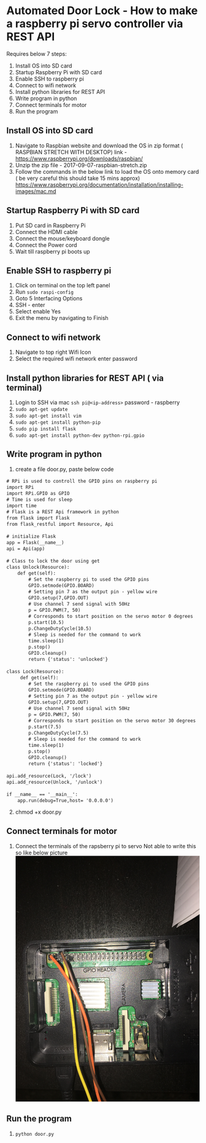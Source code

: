 
# Automated Door Lock - How to make a raspberry pi servo controller via REST API

Requires below 7 steps:
1. Install OS into SD card
2. Startup Raspberry Pi with SD card
3. Enable SSH to raspberry pi
4. Connect to wifi network
5. Install python libraries for REST API
6. Write program in python
7. Connect terminals for motor
8. Run the program


## Install OS into SD card
1. Navigate to Raspbian website and download the OS in zip format (
RASPBIAN STRETCH WITH DESKTOP)
link - https://www.raspberrypi.org/downloads/raspbian/
2. Unzip the zip file - 2017-09-07-raspbian-stretch.zip
3. Follow the commands in the below link to load the OS onto memory card ( be very careful this should take 15 mins approx)
https://www.raspberrypi.org/documentation/installation/installing-images/mac.md


## Startup Raspberry Pi with SD card
1. Put SD card in Raspberry Pi 
2. Connect the HDMI cable
3. Connect the mouse/keyboard dongle
4. Connect the Power cord
5. Wait till raspberry pi boots up


## Enable SSH to raspberry pi
1. Click on terminal on the top left panel
2. Run `sudo raspi-config`
3. Goto 5 Interfacing Options
4. SSH - enter
5. Select enable Yes
6. Exit the menu by navigating to Finish


## Connect to wifi network 
1. Navigate to top right Wifi Icon
2. Select the required wifi network enter password


## Install python libraries for REST API ( via terminal)
1. Login to SSH via mac `ssh pi@<ip-address>`
   password - raspberry 
2. `sudo apt-get update`
3. `sudo apt-get install vim`
4. `sudo apt-get install python-pip`
5. `sudo pip install flask`
6. `sudo apt-get install python-dev python-rpi.gpio`


## Write program in python
1. create a file door.py, paste below code

```
# RPi is used to controll the GPIO pins on raspberry pi
import RPi
import RPi.GPIO as GPIO
# Time is used for sleep
import time
# Flask is a REST Api framework in python
from flask import Flask
from flask_restful import Resource, Api

# initialize Flask
app = Flask(__name__)
api = Api(app)

# Class to lock the door using get
class Unlock(Resource):
    def get(self):
        # Set the raspberry pi to used the GPIO pins
        GPIO.setmode(GPIO.BOARD)
        # Setting pin 7 as the output pin - yellow wire
        GPIO.setup(7,GPIO.OUT)
        # Use channel 7 send signal with 50Hz
        p = GPIO.PWM(7, 50)
        # Corresponds to start position on the servo motor 0 degrees
        p.start(10.5)
        p.ChangeDutyCycle(10.5)
        # Sleep is needed for the command to work
        time.sleep(1)
        p.stop()
        GPIO.cleanup()
        return {'status': 'unlocked'}

class Lock(Resource):
     def get(self):
        # Set the raspberry pi to used the GPIO pins
        GPIO.setmode(GPIO.BOARD)
        # Setting pin 7 as the output pin - yellow wire
        GPIO.setup(7,GPIO.OUT)
        # Use channel 7 send signal with 50Hz
        p = GPIO.PWM(7, 50)
        # Corresponds to start position on the servo motor 30 degrees
        p.start(7.5)
        p.ChangeDutyCycle(7.5)
        # Sleep is needed for the command to work
        time.sleep(1)
        p.stop()
        GPIO.cleanup()
        return {'status': 'locked'}

api.add_resource(Lock, '/lock')
api.add_resource(Unlock, '/unlock')

if __name__ == '__main__':
    app.run(debug=True,host= '0.0.0.0')
```
2. chmod +x door.py

## Connect terminals for motor
1. Connect the terminals of the rapsberry pi to servo
   Not able to write this so like below picture
   ![Image of RPi](IMG_2405.JPG)

## Run the program
1. `python door.py`
